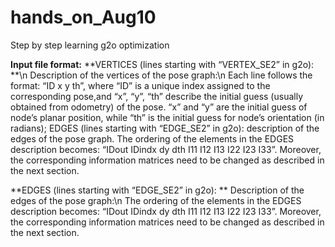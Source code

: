 # hands_on_Aug10
Step by step learning g2o optimization

**Input file format:**
**VERTICES (lines starting with “VERTEX_SE2” in g2o): **\n
Description of the vertices of the pose graph:\n
Each line follows the format: “ID x y th”, where “ID” is a unique index assigned to the corresponding pose,and “x”, “y”, “th” describe the initial guess (usually obtained from odometry) of the pose. “x” and “y” are the initial guess of node’s planar position, while “th” is the initial guess for node’s orientation (in radians);
EDGES (lines starting with “EDGE_SE2” in g2o): description of the edges of the pose graph. The ordering of the elements in the EDGES description becomes: “IDout IDindx dy dth I11 I12 I13 I22 I23 I33”. Moreover, the corresponding information matrices need to be changed as described in the next section.

**EDGES (lines starting with “EDGE_SE2” in g2o): **
Description of the edges of the pose graph:\n 
The ordering of the elements in the EDGES description becomes: “IDout IDindx dy dth I11 I12 I13 I22 I23 I33”. Moreover, the corresponding information matrices need to be changed as described in the next section.
